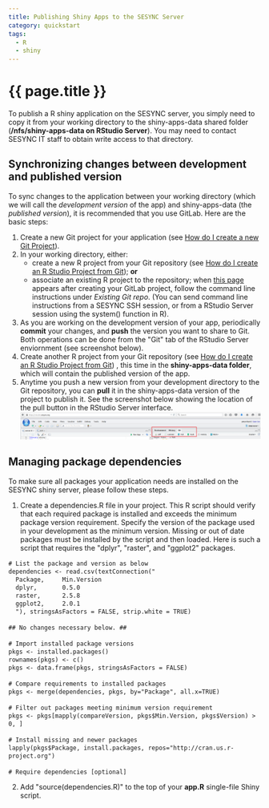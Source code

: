 ```yaml
---
title: Publishing Shiny Apps to the SESYNC Server
category: quickstart
tags:
  - R
  - shiny
---
```


# {{ page.title }}

To publish a R shiny application on the SESYNC server, you simply need to copy it from your working directory to the shiny-apps-data shared folder (__/nfs/shiny-apps-data on RStudio Server__). You may need to contact SESYNC IT staff to obtain write access to that directory.

## Synchronizing changes between development and published version
To sync changes to the application between your working directory (which we will call the _development version_ of the app) and shiny-apps-data (the _published version_), it is recommended that you use GitLab. Here are the basic steps:

1. Create a new Git project for your application (see [How do I create a new Git Project](http://cyberhelp.sesync.org/quickstart/creating-a-new-git-project.html)).
2. In your working directory, either: 
   * create a new R project from your Git repository (see [How do I create an R Studio Project from Git](http://cyberhelp.sesync.org/faq/create-rstudio-from-git.html)); __or__
   * associate an existing R project to the repository; when [this page](https://raw.githubusercontent.com/SESYNC-ci/sesync-ci.github.io/master/assets/images/createproject_git.png) appears after creating your GitLab project, follow the command line instructions under _Existing Git repo_. (You can send command line instructions from a SESYNC SSH session, or from a RStudio Server session using the system() function in R).
3. As you are working on the development version of your app, periodically __commit__ your changes, and __push__ the version you want to share to Git. Both operations can be done from the "Git" tab of the RStudio Server enviornment (see screenshot below).
4. Create another R project from your Git repository (see [How do I create an R Studio Project from Git](http://cyberhelp.sesync.org/faq/create-rstudio-from-git.html)) , this time in the __shiny-apps-data folder__, which will contain the published version of the app.
5. Anytime you push a new version from your development directory to the Git repository, you can __pull__ it in the shiny-apps-data version of the project to publish it. See the screenshot below showing the location of the pull button in the RStudio Server interface.
![](/assets/images/shiny_git.png)

## Managing package dependencies
To make sure all packages your application needs are installed on the SESYNC shiny server, please follow these steps.

1. Create a dependencies.R file in your project. This R script should verify that each required package is installed and exceeds the minimum package version requirement. Specify the version of the package used in your development as the minimum version. Missing or out of date packages must be installed by the script and then loaded. Here is such a script that requires the "dplyr", "raster", and "ggplot2" packages.

```
# List the package and version as below
dependencies <- read.csv(textConnection("
  Package,     Min.Version
  dplyr,       0.5.0
  raster,      2.5.8
  ggplot2,     2.0.1
  "), stringsAsFactors = FALSE, strip.white = TRUE)

## No changes necessary below. ##

# Import installed package versions
pkgs <- installed.packages()
rownames(pkgs) <- c()
pkgs <- data.frame(pkgs, stringsAsFactors = FALSE)

# Compare requirements to installed packages
pkgs <- merge(dependencies, pkgs, by="Package", all.x=TRUE)

# Filter out packages meeting minimum version requirement
pkgs <- pkgs[mapply(compareVersion, pkgs$Min.Version, pkgs$Version) > 0, ]

# Install missing and newer packages
lapply(pkgs$Package, install.packages, repos="http://cran.us.r-project.org")

# Require dependencies [optional]
```

2. Add "source(dependencies.R)" to the top of your __app.R__ single-file Shiny script.
